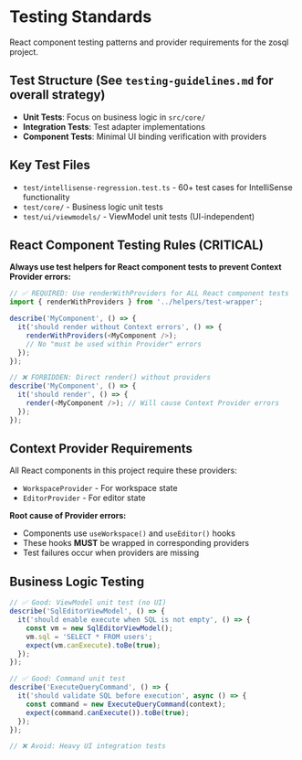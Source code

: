 # Testing Standards

React component testing patterns and provider requirements for the zosql project.

## Test Structure (See `testing-guidelines.md` for overall strategy)
- **Unit Tests**: Focus on business logic in `src/core/`
- **Integration Tests**: Test adapter implementations  
- **Component Tests**: Minimal UI binding verification with providers

## Key Test Files
- `test/intellisense-regression.test.ts` - 60+ test cases for IntelliSense functionality
- `test/core/` - Business logic unit tests
- `test/ui/viewmodels/` - ViewModel unit tests (UI-independent)

## React Component Testing Rules (CRITICAL)

**Always use test helpers for React component tests to prevent Context Provider errors:**

```typescript
// ✅ REQUIRED: Use renderWithProviders for ALL React component tests
import { renderWithProviders } from '../helpers/test-wrapper';

describe('MyComponent', () => {
  it('should render without Context errors', () => {
    renderWithProviders(<MyComponent />);
    // No "must be used within Provider" errors
  });
});

// ❌ FORBIDDEN: Direct render() without providers
describe('MyComponent', () => {
  it('should render', () => {
    render(<MyComponent />); // Will cause Context Provider errors
  });
});
```

## Context Provider Requirements
All React components in this project require these providers:
- `WorkspaceProvider` - For workspace state
- `EditorProvider` - For editor state

**Root cause of Provider errors:**
- Components use `useWorkspace()` and `useEditor()` hooks
- These hooks **MUST** be wrapped in corresponding providers
- Test failures occur when providers are missing

## Business Logic Testing

```typescript
// ✅ Good: ViewModel unit test (no UI)
describe('SqlEditorViewModel', () => {
  it('should enable execute when SQL is not empty', () => {
    const vm = new SqlEditorViewModel();
    vm.sql = 'SELECT * FROM users';
    expect(vm.canExecute).toBe(true);
  });
});

// ✅ Good: Command unit test
describe('ExecuteQueryCommand', () => {
  it('should validate SQL before execution', async () => {
    const command = new ExecuteQueryCommand(context);
    expect(command.canExecute()).toBe(true);
  });
});

// ❌ Avoid: Heavy UI integration tests
```